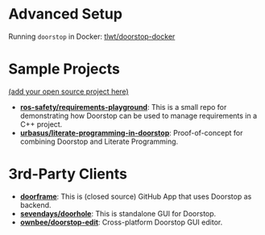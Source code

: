 # Advanced Setup

Running `doorstop` in Docker: [tlwt/doorstop-docker](https://github.com/tlwt/doorstop-docker)

# Sample Projects

[(add your open source project here)](https://github.com/doorstop-dev/doorstop/edit/develop/docs/examples.md)

- **[ros-safety/requirements-playground](https://github.com/ros-safety/requirements-playground)**: This is a small repo for demonstrating how Doorstop can be used to manage requirements in a C++ project.
- **[urbasus/literate-programming-in-doorstop](https://github.com/urbasus/literate-programming-in-doorstop)**: Proof-of-concept for combining Doorstop and Literate Programming.

# 3rd-Party Clients

- **[doorframe](https://doorframe.io/)**: This is (closed source) GitHub App that uses Doorstop as backend.
- **[sevendays/doorhole](https://github.com/sevendays/doorhole)**: This is standalone GUI for Doorstop.
- **[ownbee/doorstop-edit](https://github.com/ownbee/doorstop-edit)**: Cross-platform Doorstop GUI editor.
